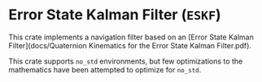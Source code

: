 # Error State Kalman Filter (`ESKF`)
This crate implements a navigation filter based on an [Error State Kalman
Filter](docs/Quaternion Kinematics for the Error State Kalman Filter.pdf).

This crate supports `no_std` environments, but few optimizations to the
mathematics have been attempted to optimize for `no_std`.
